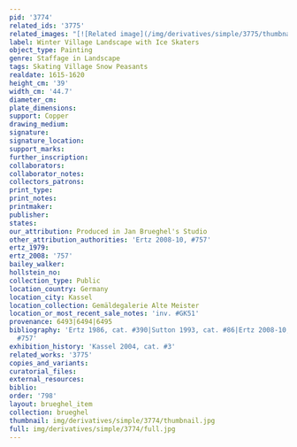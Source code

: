 ```yaml
---
pid: '3774'
related_ids: '3775'
related_images: "[![Related image](/img/derivatives/simple/3775/thumbnail.jpg)](/brughel/3775)"
label: Winter Village Landscape with Ice Skaters
object_type: Painting
genre: Staffage in Landscape
tags: Skating Village Snow Peasants
realdate: 1615-1620
height_cm: '39'
width_cm: '44.7'
diameter_cm: 
plate_dimensions: 
support: Copper
drawing_medium: 
signature: 
signature_location: 
support_marks: 
further_inscription: 
collaborators: 
collaborator_notes: 
collectors_patrons: 
print_type: 
print_notes: 
printmaker: 
publisher: 
states: 
our_attribution: Produced in Jan Brueghel's Studio
other_attribution_authorities: 'Ertz 2008-10, #757'
ertz_1979: 
ertz_2008: '757'
bailey_walker: 
hollstein_no: 
collection_type: Public
location_country: Germany
location_city: Kassel
location_collection: Gemäldegalerie Alte Meister
location_or_most_recent_sale_notes: 'inv. #GK51'
provenance: 6493|6494|6495
bibliography: 'Ertz 1986, cat. #390|Sutton 1993, cat. #86|Ertz 2008-10, p. 1569, cat.
  #757'
exhibition_history: 'Kassel 2004, cat. #3'
related_works: '3775'
copies_and_variants: 
curatorial_files: 
external_resources: 
biblio: 
order: '798'
layout: brueghel_item
collection: brueghel
thumbnail: img/derivatives/simple/3774/thumbnail.jpg
full: img/derivatives/simple/3774/full.jpg
---
```


